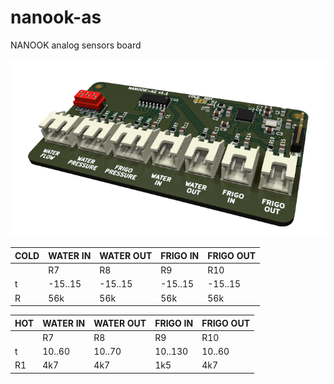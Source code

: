 # nanook-as
NANOOK analog sensors board

 ![nanook-as with ESP32C3](board/render.png)

|COLD        |WATER IN |WATER OUT|FRIGO IN|FRIGO OUT|
|------------|---------|---------|--------|---------|
|            |   R7    |   R8    |   R9   |   R10   |
| t          |-15..15  |-15..15  |-15..15 |-15..15  |
| R          |56k      |56k      |56k     |56k      |


|HOT         |WATER IN |WATER OUT|FRIGO IN|FRIGO OUT|
|------------|---------|---------|--------|---------|
|            |   R7    |   R8    |   R9   |   R10   |
| t          |10..60   |10..70   |10..130 |10..60   |
| R1         |4k7      |4k7      |1k5     |4k7      |
